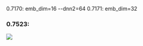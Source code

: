 0.7170: emb_dim=16 --dnn2=64 
0.7171: emb_dim=32

### 0.7523:
![](https://una-love.oss-cn-beijing.aliyuncs.com/figured/20210731143947.png)

### 




